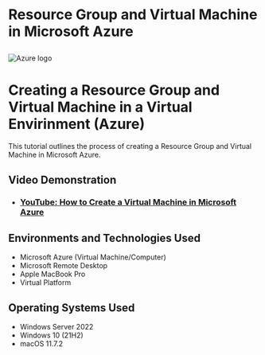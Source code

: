 # Resource Group and Virtual Machine in Microsoft Azure <p align="center">

<img src="https://download.logo.wine/logo/Microsoft_Azure/Microsoft_Azure-Logo.wine.png" alt="Azure logo"/>
</p>

<h1>Creating a Resource Group and Virtual Machine in a Virtual Envirinment (Azure)</h1>
This tutorial outlines the process of creating a Resource Group and Virtual Machine in Microsoft Azure.<br />


<h2>Video Demonstration</h2>

- ### [YouTube: How to Create a Virtual Machine in Microsoft Azure](https://www.youtube.com/watch?v=3RfJZwnL_tM)

<h2>Environments and Technologies Used</h2>

- Microsoft Azure (Virtual Machine/Computer)
- Microsoft Remote Desktop
- Apple MacBook Pro
- Virtual Platform


<h2>Operating Systems Used </h2>

- Windows Server 2022
- Windows 10 (21H2)
- macOS 11.7.2
